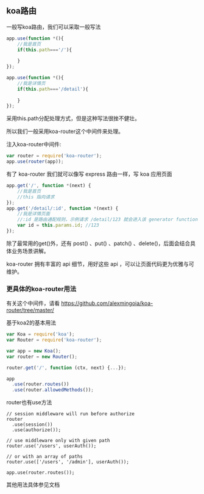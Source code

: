 ## koa路由
一般写koa路由，我们可以采取一般写法
``` javascript
app.use(function *(){
    //我是首页
    if(this.path==='/'){
    
    }
});

app.use(function *(){
    //我是详情页
    if(this.path==='/detail'){
    
    }
});
```

采用this.path分配处理方式，但是这种写法很挫不健壮。

所以我们一般采用koa-router这个中间件来处理。

注入koa-router中间件:

``` javascript
var router = require('koa-router');
app.use(router(app));
```

有了 koa-router 我们就可以像写 express 路由一样，写 koa 应用页面

``` javascript
app.get('/', function *(next) {
    //我是首页
    //this 指向请求
});
app.get('/detail/:id', function *(next) {
    //我是详情页面
    //:id 是路由通配规则，示例请求 /detail/123 就会进入该 generator function 逻辑
    var id = this.params.id; //123
});
```

除了最常用的get()外，还有 post() 、put() 、patch() 、delete()，后面会结合具体业务场景讲解。

koa-router 拥有丰富的 api 细节，用好这些 api ，可以让页面代码更为优雅与可维护。


### 更具体的koa-router用法
有关这个中间件，请看
<A>https://github.com/alexmingoia/koa-router/tree/master/</a>

基于koa2的基本用法

``` javascript
var Koa = require('koa');
var Router = require('koa-router');

var app = new Koa();
var router = new Router();

router.get('/', function (ctx, next) {...});

app
  .use(router.routes())
  .use(router.allowedMethods());
```

router也有use方法
```
// session middleware will run before authorize
router
  .use(session())
  .use(authorize());

// use middleware only with given path
router.use('/users', userAuth());

// or with an array of paths
router.use(['/users', '/admin'], userAuth());

app.use(router.routes());
```


其他用法具体参见文档